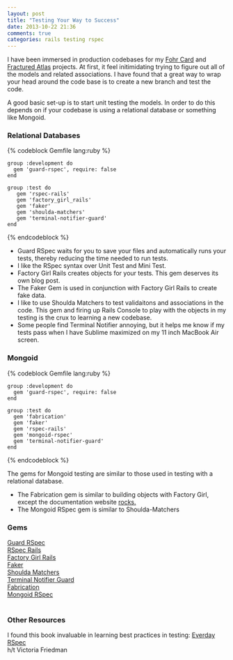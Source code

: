 ```yaml
---
layout: post
title: "Testing Your Way to Success"
date: 2013-10-22 21:36
comments: true
categories: rails testing rspec
---
```


<p>I have been immersed in production codebases for my <a href='fohrcard.com'>Fohr Card</a> and <a href='http://www.fracturedatlas.org/'>Fractured Atlas</a> projects.  At first, it feel initimidating trying to figure out all of the models and related associations.  I have found that a great way to wrap your head around the code base is to create a new branch and test the code.</p>

<p>A good basic set-up is to start unit testing the models.  In order to do this depends on if your codebase is using a relational database or something like Mongoid.</p>

<h3>Relational Databases</h3>
{% codeblock Gemfile lang:ruby %}

	group :development do
	  gem 'guard-rspec', require: false
	end

	group :test do
	   gem 'rspec-rails'
	   gem 'factory_girl_rails'
	   gem 'faker'
	   gem 'shoulda-matchers'
	   gem 'terminal-notifier-guard' 
	end

{% endcodeblock %}

<ul>
	<li>Guard RSpec waits for you to save your files and automatically runs your tests, thereby reducing the time needed to run tests.</li>
	<li>I like the RSpec syntax over Unit Test and Mini Test.</li>
	<li>Factory Girl Rails creates objects for your tests.  This gem deserves its own blog post. </li>
	<li>The Faker Gem is used in conjunction with Factory Girl Rails to create fake data.</li>
	<li>I like to use Shoulda Matchers to test validaitons and associations in the code.  This gem and firing up Rails Console to play with the objects in my testing is the crux to learning a new codebase.</li>
	<li>Some people find Terminal Notifier annoying, but it helps me know if my tests pass when I have Sublime maximized on my 11 inch MacBook Air screen.</li>
</ul>  

<h3>Mongoid</h3>
{% codeblock Gemfile lang:ruby %}

	group :development do
	  gem 'guard-rspec', require: false
	end

	group :test do
	  gem 'fabrication'
	  gem 'faker'
	  gem 'rspec-rails'
	  gem 'mongoid-rspec'
	  gem 'terminal-notifier-guard' 
	end

{% endcodeblock %}

<p>The gems for Mongoid testing are similar to those used in testing with a relational database.<p>
<ul>
	<li>The Fabrication gem is similar to building objects with Factory Girl, except the documentation website <a href='http://www.fabricationgem.org/'>rocks.</a></li>
	<li>The Mongoid RSpec gem is similar to Shoulda-Matchers</li>
</ul>

<h3>Gems</h3>
<a href='https://github.com/guard/guard-rspec'>Guard RSpec</a></br>
<a href='https://github.com/rspec/rspec-rails'>RSpec Rails</a></br>
<a href='https://github.com/thoughtbot/factory_girl_rails'>Factory Girl Rails</a></br>
<a href='https://github.com/btelles/faker'>Faker</a></br>
<a href='https://github.com/thoughtbot/shoulda-matchers'>Shoulda Matchers</a></br>
<a href='https://github.com/Springest/terminal-notifier-guard'>Terminal Notifier Guard</a></br>
<a href='https://github.com/paulelliott/fabrication'>Fabrication</a></br>
<a href='https://github.com/evansagge/mongoid-rspec'>Mongoid RSpec</a></br></br>

<h3>Other Resources</h3>
<p>I found this book invaluable in learning best practices in testing: <a href='https://leanpub.com/everydayrailsrspec'>Everday RSpec</a></br>h/t Victoria Friedman</p>
